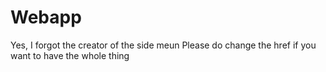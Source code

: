 # Webapp
Yes, I forgot the creator of the side meun
Please do change the href if you want to have the whole thing
